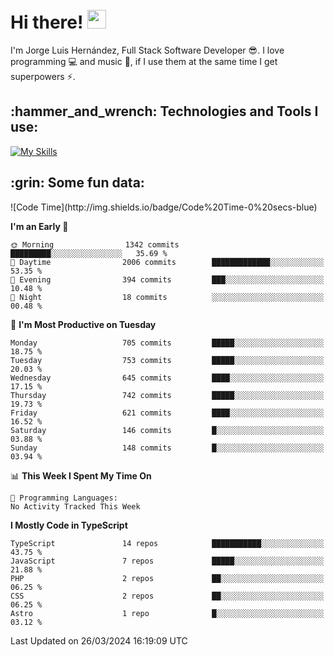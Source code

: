 <h1 align="left">
 <abc>
  <br>Hi there! <img src="https://user-images.githubusercontent.com/42378118/110234147-e3259600-7f4e-11eb-95be-0c4047144dea.gif" width="30"><br>
 </abc>
</h1>

I'm Jorge Luis Hernández, Full Stack Software Developer :sunglasses:. I love programming :computer: and music :musical_score:, if I use them at the same time I get superpowers :zap:. 


<h2 align="left">:hammer_and_wrench: Technologies and Tools I use:</h2>

[![My Skills](https://skillicons.dev/icons?i=js,ts,html,css,py,vue,react,next,nest,postgres,mysql)](https://skillicons.dev)

<h2 align="left">:grin: Some fun data:</h2>
<!--START_SECTION:waka-->
![Code Time](http://img.shields.io/badge/Code%20Time-0%20secs-blue)

**I'm an Early 🐤** 

```text
🌞 Morning                1342 commits        █████████░░░░░░░░░░░░░░░░   35.69 % 
🌆 Daytime                2006 commits        █████████████░░░░░░░░░░░░   53.35 % 
🌃 Evening                394 commits         ███░░░░░░░░░░░░░░░░░░░░░░   10.48 % 
🌙 Night                  18 commits          ░░░░░░░░░░░░░░░░░░░░░░░░░   00.48 % 
```
📅 **I'm Most Productive on Tuesday** 

```text
Monday                   705 commits         █████░░░░░░░░░░░░░░░░░░░░   18.75 % 
Tuesday                  753 commits         █████░░░░░░░░░░░░░░░░░░░░   20.03 % 
Wednesday                645 commits         ████░░░░░░░░░░░░░░░░░░░░░   17.15 % 
Thursday                 742 commits         █████░░░░░░░░░░░░░░░░░░░░   19.73 % 
Friday                   621 commits         ████░░░░░░░░░░░░░░░░░░░░░   16.52 % 
Saturday                 146 commits         █░░░░░░░░░░░░░░░░░░░░░░░░   03.88 % 
Sunday                   148 commits         █░░░░░░░░░░░░░░░░░░░░░░░░   03.94 % 
```


📊 **This Week I Spent My Time On** 

```text
💬 Programming Languages: 
No Activity Tracked This Week
```

**I Mostly Code in TypeScript** 

```text
TypeScript               14 repos            ███████████░░░░░░░░░░░░░░   43.75 % 
JavaScript               7 repos             █████░░░░░░░░░░░░░░░░░░░░   21.88 % 
PHP                      2 repos             ██░░░░░░░░░░░░░░░░░░░░░░░   06.25 % 
CSS                      2 repos             ██░░░░░░░░░░░░░░░░░░░░░░░   06.25 % 
Astro                    1 repo              █░░░░░░░░░░░░░░░░░░░░░░░░   03.12 % 
```




 Last Updated on 26/03/2024 16:19:09 UTC
<!--END_SECTION:waka-->
